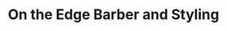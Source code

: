 ---
title: "On the Edge Barber and Styling"
url: /pueblo/on-the-edge-barber-and-styling/
shop: Kosmetik
---